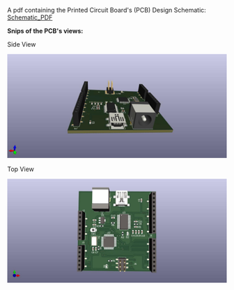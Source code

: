 A pdf containing the Printed Circuit Board's (PCB) Design Schematic:
[Schematic_PDF](/Arduino_PCB_Design/Schematic_PDF/Arduino_PCB_Design.pdf)

**Snips of the PCB's views:**

Side View

<img src="/Arduino_PCB_Design/Images/Arduino_3D_Side.jpg" alt="Side View" width="900">

Top View

<img src="/Arduino_PCB_Design/Images/Arduino_3D_Top.jpg" alt="Top View" width="900">
